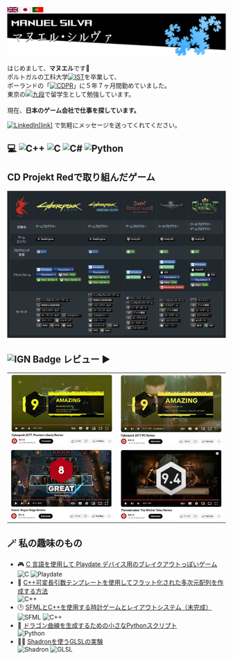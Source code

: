 <body>
    <br>
    <a href= "./README_En.md"><img src="./Flags/gb.png" alt="banner" width="25" height="12"></a>
    <a href= "./README.md"><img src="./Flags/jp.png" alt="banner" width="25" height="12"></a>
    <picture><img src="./Flags/pt.png" alt="Portuguese" width="25" height="12"></picture>
    <br>
    <picture><img src="./banner.png" alt="banner"></picture>
    <p>
      はじめまして、<b>マヌエル</b>です👋<br>
      ポルトガルの工科大学<a href="https://pt.wikipedia.org/wiki/Instituto_Superior_T%C3%A9cnico"><img src="https://custom-icon-badges.demolab.com/badge/IST-Instituto%20Superior%20T%C3%A9cnico-blue?style=plastic&logo=ist&logoColor=white" alt="IST"></a>を卒業して、<br>
      ポーランドの「<a href="https://www.cdprojektred.com"><img src="https://custom-icon-badges.demolab.com/badge/CD%20Projekt%20Red-000000?style=plastic&logo=rarog_cdp_red&logoColor=white" alt="CDPR"></a>」に５年７ヶ月間勤めていました。<br>
      東京の<a href="https://www.kudan-japanese-school.com"><img src="https://custom-icon-badges.demolab.com/badge/%E4%B9%9D%E6%AE%B5-%E6%97%A5%E6%9C%AC%E6%96%87%E5%8C%96%E7%A0%94%E7%A9%B6%E6%89%80%E6%97%A5%E6%9C%AC%E8%AA%9E%E5%AD%A6%E9%99%A2-C51D63?style=plastic&logo=kudan_language_school" alt="九段"></a>で留学生として勉強しています。<br><br>
      現在、<b>日本のゲーム会社で仕事を探しています。</b>
    </p>
    <p>
        <a href="https://linkedin.com/in/manuel-silva-4b225a71"><img src="https://img.shields.io/badge/LinkedIn-%230077B5.svg?logo=linkedin&logoColor=white" alt="LinkedIn">[link]</a> で気軽にメッセージを送ってくれてください。
    </p>
    <h2>💻 
      <picture><img src="https://img.shields.io/badge/c++-%2300599C.svg?style=plastic&logo=c%2B%2B&logoColor=white" alt="C++"></picture> 
      <picture><img src="https://img.shields.io/badge/c-%2300599C.svg?style=plastic&logo=c&logoColor=white" alt="C"></picture> 
      <picture><img src="https://img.shields.io/badge/c%23-%23239120.svg?style=plastic&logo=csharp&logoColor=white" alt="C#"></picture> 
      <picture><img src="https://img.shields.io/badge/python-3670A0?style=plastic&logo=python&logoColor=ffdd54" alt="Python"></picture> 
    </h2>
    <h2>CD Projekt Redで取り組んだゲーム</h2>
    <picture><img src="./Stats/Stats_jp.jpg" alt="stats"></picture-->
    <!--table>
        <tr>
            <th><picture><img src="./Logo/rarog.png" alt="rarog"></picture></td>
            <td><picture><img src="./Logo/cp77.png" alt="cyberpunk2077"></td>
            <td><picture><img src="./Logo/cp77PhantomLiberty.png" alt="cyberpunk2077_phantom_liberty"></picture></td>
            <td><picture><img src="./Logo/rogueMage.png" alt="gwent_rogue_mage"></picture></td>
            <td><picture><img src="./Logo/throneBreaker.png" alt="throneBreaker"></picture></td>
            <td><picture><img src="./Logo/Gwent.png" alt="gwent"></picture></td>
        </tr>
        <tr>
            <th>Job Title</th>
            <td><b>ゲームプログラマー<b></td>
            <td><b>ゲームプログラマー</b></td>
            <td><b>ゲームプログラマー</b></td>
            <td><b>ツールプログラマー</b></td>
            <td><b>ツール/ゲームプログラマー</b></td>
        </tr>
        <tr>
            <th>Game Engine</th>
            <td><a href="https://pt.wikipedia.org/wiki/REDengine"><img src="https://custom-icon-badges.demolab.com/badge/RedEngine-black?style=plastic&logo=redengine&logoColor=white" alt="RedEngine"></a></td>
            <td><a href="https://pt.wikipedia.org/wiki/REDengine"><img src="https://custom-icon-badges.demolab.com/badge/RedEngine-black?style=plastic&logo=redengine&logoColor=white" alt="RedEngine"></a></td>
            <td><picture><img src="https://img.shields.io/badge/Unity3D-000000?style=plastic&logo=unity&logoColor=white" alt="Unity3D"></picture></td>
            <td><picture><img src="https://img.shields.io/badge/Unity3D-000000?style=plastic&logo=unity&logoColor=white" alt="Unity3D"></picture></td>
            <td><picture><img src="https://img.shields.io/badge/Unity3D-000000?style=plastic&logo=unity&logoColor=white" alt="Unity3D"></picture></td>
        </tr>
        <tr>
            <th>Main Language</th>
            <td><picture><img src="https://img.shields.io/badge/c++-%2300599C.svg?style=plastic&logo=c%2B%2B&logoColor=white" alt="C++"></picture></td>
            <td><picture><img src="https://img.shields.io/badge/c++-%2300599C.svg?style=plastic&logo=c%2B%2B&logoColor=white" alt="C++"></picture></td>
            <td><picture><img src="https://img.shields.io/badge/c%23-%23239120.svg?style=plastic&logo=csharp&logoColor=white" alt="C#"></picture></td>
            <td><picture><img src="https://img.shields.io/badge/c%23-%23239120.svg?style=plastic&logo=csharp&logoColor=white" alt="C#"></picture></td>
            <td><picture><img src="https://img.shields.io/badge/c%23-%23239120.svg?style=plastic&logo=csharp&logoColor=white" alt="C#"></picture></td>
        </tr>
        <tr>
            <th>Platforms</th>
            <td>
                <picture><img src="https://img.shields.io/badge/Windows-0078D6?style=plastic&logo=windows&logoColor=white" alt="Windows"></picture>
                <picture><img src="https://img.shields.io/badge/Playstation%204-003791?style=plastic&logo=playstation-4&logoColor=white" alt="Playstation 4"></picture>
                <picture><img src="https://img.shields.io/badge/Playstation%205-003791?style=plastic&logo=playstation-5&logoColor=white" alt="Playstation 5"></picture>
                <picture><img src="https://img.shields.io/badge/Xbox-One-%23107C10.svg?style=plastic&logo=Xbox&logoColor=white"></picture>
                <picture><img src="https://img.shields.io/badge/Xbox%20Series%20X-%23107C10.svg?style=plastic&logo=xbox&logoColor=white"></picture>
                <picture><img src="https://img.shields.io/badge/Xbox%20Series%20S-%23107C10.svg?style=plastic&logo=xbox&logoColor=white"></picture>
            </td>
            <td>
                <picture><img src="https://img.shields.io/badge/Windows-0078D6?style=plastic&logo=windows&logoColor=white" alt="Windows"></picture>
                <picture><img src="https://img.shields.io/badge/Playstation%205-003791?style=plastic&logo=playstation-5&logoColor=white" alt="Playstation 5"></picture>
                <picture><img src="https://img.shields.io/badge/Xbox%20Series%20X-%23107C10.svg?style=plastic&logo=xbox&logoColor=white"></picture>
                <picture><img src="https://img.shields.io/badge/Xbox%20Series%20S-%23107C10.svg?style=plastic&logo=xbox&logoColor=white"></picture>
            </td>
            <td>
                <picture><img src="https://img.shields.io/badge/Windows-0078D6?style=plastic&logo=windows&logoColor=white" alt="Windows"></picture>
                <picture><img src="https://img.shields.io/badge/Android-3DDC84?style=plastic&logo=android&logoColor=white"></picture>
                <picture><img src="https://img.shields.io/badge/iOS-000000?style=plastic&logo=apple&logoColor=white"></picture>
            </td>
            <td>
                <picture><img src="https://img.shields.io/badge/Windows-0078D6?style=plastic&logo=windows&logoColor=white"></picture>
                <picture><img src="https://img.shields.io/badge/Android-3DDC84?style=plastic&logo=android&logoColor=white"></picture>
                <picture><img src="https://img.shields.io/badge/iOS-000000?style=plastic&logo=apple&logoColor=white"></picture>
                <picture><img src="https://img.shields.io/badge/Playstation%204-003791?style=plastic&logo=playstation-4&logoColor=white"></picture>
                <picture><img src="https://img.shields.io/badge/Xbox-One-%23107C10.svg?style=plastic&logo=Xbox&logoColor=white"></picture>
                <picture><img src="https://img.shields.io/badge/Nintendo%20Switch-E60012?style=plastic&logo=nintendo-switch&logoColor=white"></picture>
            </td>
            <td>
                <picture><img src="https://img.shields.io/badge/Windows-0078D6?style=plastic&logo=windows&logoColor=white"></picture>
                <picture><img src="https://img.shields.io/badge/macOS-000000?style=plastic&logo=apple&logoColor=F0F0F0"></picture>
                <picture><img src="https://img.shields.io/badge/Android-3DDC84?style=plastic&logo=android&logoColor=white"></picture>
                <picture><img src="https://img.shields.io/badge/iOS-000000?style=plastic&logo=apple&logoColor=white"></picture>
                <picture><img src="https://img.shields.io/badge/Playstation%204-003791?style=plastic&logo=playstation-4&logoColor=white"></picture>
                <picture><img src="https://img.shields.io/badge/Xbox-One-%23107C10.svg?style=plastic&logo=Xbox&logoColor=white"></picture>
            </td>
        </tr>
        <tr>
            <th>Game Tags</th>
            <td>
                <picture><img src="https://img.shields.io/badge/🌎-Open%20World-black?style=plastic" alt="Open World"></picture>
                <picture><img src="https://img.shields.io/badge/⚔️-Adventure%20RPG-black?style=plastic" alt="Adventure RPG"></picture>
                <picture><img src="https://img.shields.io/badge/👤-Singleplayer-black?style=plastic" alt="Singleplayer"></picture>
                <picture><img src="https://img.shields.io/badge/🔫-Shooter-black?style=plastic" alt="Shooter"></picture>
                <picture><img src="https://img.shields.io/badge/💻-Hacking-black?style=plastic" alt="Hacking"></picture>
                <picture><img src="https://img.shields.io/badge/🕶️-First%20Person-black?style=plastic" alt="First Person"></picture>
                <picture><img src="https://img.shields.io/badge/🌟-AAA-black?style=plastic" alt="AAA"></picture>
                <picture><img src="https://img.shields.io/badge/🎥-Cinematic-black?style=plastic" alt="Cinematic"></picture>
                <picture><img src="https://img.shields.io/badge/🌲-Skill%20Tree-black?style=plastic" alt="Skill Tree"></picture>
                <picture><img src="https://img.shields.io/badge/🌱-Living%20World-black?style=plastic" alt="Living World"></picture>
            </td>
            <td>
                <picture><img src="https://img.shields.io/badge/🌎-Open%20World-black?style=plastic" alt="Open World"></picture>
                <picture><img src="https://img.shields.io/badge/⚔️-Adventure%20RPG-black?style=plastic" alt="Adventure RPG"></picture>
                <picture><img src="https://img.shields.io/badge/👤-Singleplayer-black?style=plastic" alt="Singleplayer"></picture>
                <picture><img src="https://img.shields.io/badge/🔫-Shooter-black?style=plastic" alt="Shooter"></picture>
                <picture><img src="https://img.shields.io/badge/💻-Hacking-black?style=plastic" alt="Hacking"></picture>
                <picture><img src="https://img.shields.io/badge/🕶️-First%20Person-black?style=plastic" alt="First Person"></picture>
                <picture><img src="https://img.shields.io/badge/🌟-AAA-black?style=plastic" alt="AAA"></picture>
                <picture><img src="https://img.shields.io/badge/🎥-Cinematic-black?style=plastic" alt="Cinematic"></picture>
                <picture><img src="https://img.shields.io/badge/🌲-Skill%20Tree-black?style=plastic" alt="Skill Tree"></picture>
                <picture><img src="https://img.shields.io/badge/🌱-Living%20World-black?style=plastic" alt="Living World"></picture>
            </td>
            <td>
                <picture><img src="https://img.shields.io/badge/🃏-Card%20Game-black?style=plastic" alt="Card Game"></picture>
                <picture><img src="https://img.shields.io/badge/🛠️-DeckBuilding-black?style=plastic" alt="DeckBuilding"></picture>
                <picture><img src="https://img.shields.io/badge/👤-Singleplayer-black?style=plastic" alt="Singleplayer"></picture>
                <picture><img src="https://img.shields.io/badge/⚔️-Rogue--Like-black?style=plastic" alt="Rogue-Like"></picture>
                <picture><img src="https://img.shields.io/badge/🔄-Procedural%20Gameplay-black?style=plastic" alt="Procedural Gameplay"></picture>
                <picture><img src="https://img.shields.io/badge/🏆-Leaderboard-black?style=plastic" alt="Leaderboard"></picture>
            </td>
            <td>
                <picture><img src="https://img.shields.io/badge/🃏-Card%20Game-black?style=plastic" alt="Card Game"></picture>
                <picture><img src="https://img.shields.io/badge/🛠️-DeckBuilding-black?style=plastic" alt="DeckBuilding"></picture>
                <picture><img src="https://img.shields.io/badge/👤-Singleplayer-black?style=plastic" alt="Singleplayer"></picture>
                <picture><img src="https://img.shields.io/badge/📖-Story%20Driven-black?style=plastic" alt="Story Driven"></picture>
                <picture><img src="https://img.shields.io/badge/🧩-Puzzle%20Game-black?style=plastic" alt="Puzzle Game"></picture>
            </td>
            <td>
                <picture><img src="https://img.shields.io/badge/🃏-Card%20Game-black?style=plastic" alt="Card Game">;</picture>
                <picture><img src="https://img.shields.io/badge/🛠️-DeckBuilding-black?style=plastic" alt="DeckBuilding"></picture>
                <picture><img src="https://img.shields.io/badge/👤👤-Online%20Multiplayer-black?style=plastic" alt="Online Multiplayer"></picture>
                <picture><img src="https://img.shields.io/badge/⚔️-Competitive-black?style=plastic" alt="Competitive"></picture>
                <picture><img src="https://img.shields.io/badge/🏅-E--Sports-black?style=plastic" alt="E-Sports"></picture>
                <picture><img src="https://img.shields.io/badge/♟️-Strategy-black?style=plastic" alt="Strategy"></picture>
                <picture><img src="https://img.shields.io/badge/💻📱🖥️-Multiplatform-black?style=plastic" alt="Multiplatform"></picture>
                <picture><img src="https://img.shields.io/badge/💸-Free--2--Play-black?style=plastic" alt="Free-2-Play"></picture>
            </td>
        </tr>
    </table><!---->
    <h2><picture><img src="https://img.shields.io/badge/IGN-BF1313?logo=ign&logoColor=fff&style=plastic" alt="IGN Badge"></picture> レビュー ▶️</h2>
    <table>
        <tr>
            <td><a href="https://www.youtube.com/watch?v=l46E7Q3UKqI"><img src = "./Thumbnails/phantomLiberty.jpg"></a></td>
            <td><a href="https://www.youtube.com/watch?v=ZXYn-Fn9w48"><img src = "./Thumbnails/cyberpunk.jpg"></a></td>
        </tr>
        <tr>
            <td><a href="https://www.youtube.com/watch?v=4EynbB0MKmY"><img src = "./Thumbnails/rogueMage.jpg"></a></td>
            <td><a href="https://www.youtube.com/watch?v=wHYFitGGmmI"><img src = "./Thumbnails/throneBreaker.jpg"></a></td>
        </tr>
    </table>
    <h2>🪄 私の趣味のもの</h2>
    <ul>
        <li>
            🎮 <a href="https://github.com/ManuelSilva/PlayDateBreakout">C 言語を使用して Playdate デバイス用のブレイクアウトっぽいゲーム</a>
            <br><tr>
      		<picture><img src="https://img.shields.io/badge/c-%2300599C.svg?style=plastic&logo=c&logoColor=white" alt="C"></picture>
			<picture><img src="https://img.shields.io/badge/Playdate-FFD700?style=plastic" alt="Playdate"></picture>
        </li>
        <li>
            🧠 <a href="https://github.com/ManuelSilva/FlattenedNDimensionalArrays">C++可変長引数テンプレートを使用してフラット化された多次元配列を作成する方法</a>
            <br><tr>
            <picture><img src="https://img.shields.io/badge/c++-%2300599C.svg?style=plastic&logo=c%2B%2B&logoColor=white" alt="C++"></picture>
        </li>
        <!--li>
            ☁️ C++とOpenGLで雲をレンダリング
           <br><tr>
           <picture><img src="https://img.shields.io/badge/c++-%2300599C.svg?style=plastic&logo=c%2B%2B&logoColor=white" alt="C++"></picture> 
           <picture><img src="https://img.shields.io/badge/OpenGL-5586A4?style=plastic&logo=opengl&logoColor=white", alt="OpenGL"></picture>
        </li-->
        <li>
            🕑 <a href="https://github.com/ManuelSilva/Cpp_SFML_Clock_Game">SFMLとC++を使用する時計ゲームとレイアウトシステム（未完成）</a>
            <br><tr>
			<picture><img src="https://img.shields.io/badge/SFML-008000?style=plastic&logo=sfml&logoColor=white" alt="SFML"></picture>
            <picture><img src="https://img.shields.io/badge/c++-%2300599C.svg?style=plastic&logo=c%2B%2B&logoColor=white" alt="C++"></picture>
        </li>
        <li>
            🐉 <a href="https://github.com/ManuelSilva/DragonCurveGenerator">ドラゴン曲線を生成するための小さなPythonスクリプト</a>
            <br><tr>
      		<picture><img src="https://img.shields.io/badge/python-3670A0?style=plastic&logo=python&logoColor=ffdd54" alt="Python"></picture> 
        </li>
        <li>
            🧑‍🎨 <a href="https://github.com/ManuelSilva/ShadronPlayground">Shadronを使うGLSLの実験</a>
            <br><tr>
			<picture><img src="https://img.shields.io/badge/Shadron-purple?style=plastic" alt="Shadron"></picture>
			<picture><img src="https://img.shields.io/badge/GLSL-00599C?style=plastic&logo=opengl&logoColor=white" alt="GLSL"></picture>
        </li>
    </ul>

</body>
